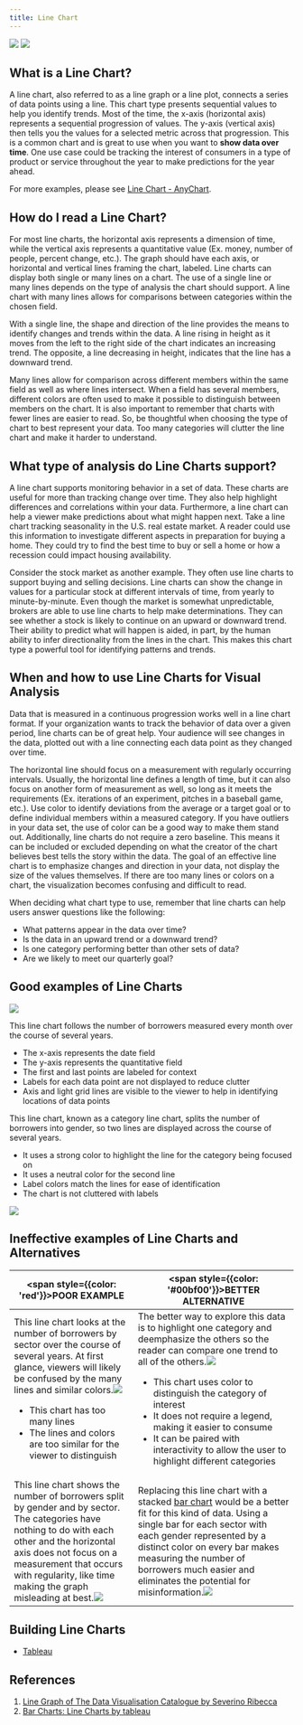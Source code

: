 ```yaml
---
title: Line Chart
---
```


<div style={{display: 'flex', justifyContent: 'space-between'}}>

<Img w="600" src='https://cosmos-x.oss-cn-hangzhou.aliyuncs.com/WozRER.jpg' />
<Img w="300" src='https://cosmos-x.oss-cn-hangzhou.aliyuncs.com/RTL8QJ.jpg' />

</div>

## What is a Line Chart?

A line chart, also referred to as a line graph or a line plot, connects a series of data points using a line. This chart type presents sequential values to help you identify trends. Most of the time, the x-axis (horizontal axis) represents a sequential progression of values. The y-axis (vertical axis) then tells you the values for a selected metric across that progression. This is a common chart and is great to use when you want to **show data over time**. One use case could be tracking the interest of consumers in a type of product or service throughout the year to make predictions for the year ahead.

For more examples, please see [Line Chart - AnyChart](https://www.anychart.com/products/anychart/gallery/Line_Charts/).

## How do I read a Line Chart?

For most line charts, the horizontal axis represents a dimension of time, while the vertical axis represents a quantitative value (Ex. money, number of people, percent change, etc.). The graph should have each axis, or horizontal and vertical lines framing the chart, labeled. Line charts can display both single or many lines on a chart. The use of a single line or many lines depends on the type of analysis the chart should support. A line chart with many lines allows for comparisons between categories within the chosen field.

With a single line, the shape and direction of the line provides the means to identify changes and trends within the data. A line rising in height as it moves from the left to the right side of the chart indicates an increasing trend. The opposite, a line decreasing in height, indicates that the line has a downward trend.

Many lines allow for comparison across different members within the same field as well as where lines intersect. When a field has several members, different colors are often used to make it possible to distinguish between members on the chart. It is also important to remember that charts with fewer lines are easier to read. So, be thoughtful when choosing the type of chart to best represent your data. Too many categories will clutter the line chart and make it harder to understand.

## What type of analysis do Line Charts support?

A line chart supports monitoring behavior in a set of data. These charts are useful for more than tracking change over time. They also help highlight differences and correlations within your data. Furthermore, a line chart can help a viewer make predictions about what might happen next. Take a line chart tracking seasonality in the U.S. real estate market. A reader could use this information to investigate different aspects in preparation for buying a home. They could try to find the best time to buy or sell a home or how a recession could impact housing availability.

Consider the stock market as another example. They often use line charts to support buying and selling decisions. Line charts can show the change in values for a particular stock at different intervals of time, from yearly to minute-by-minute. Even though the market is somewhat unpredictable, brokers are able to use line charts to help make determinations. They can see whether a stock is likely to continue on an upward or downward trend. Their ability to predict what will happen is aided, in part, by the human ability to infer directionality from the lines in the chart. This makes this chart type a powerful tool for identifying patterns and trends.

## When and how to use Line Charts for Visual Analysis

Data that is measured in a continuous progression works well in a line chart format. If your organization wants to track the behavior of data over a given period, line charts can be of great help. Your audience will see changes in the data, plotted out with a line connecting each data point as they changed over time.

The horizontal line should focus on a measurement with regularly occurring intervals. Usually, the horizontal line defines a length of time, but it can also focus on another form of measurement as well, so long as it meets the requirements (Ex. iterations of an experiment, pitches in a baseball game, etc.). Use color to identify deviations from the average or a target goal or to define individual members within a measured category. If you have outliers in your data set, the use of color can be a good way to make them stand out. Additionally, line charts do not require a zero baseline. This means it can be included or excluded depending on what the creator of the chart believes best tells the story within the data. The goal of an effective line chart is to emphasize changes and direction in your data, not display the size of the values themselves. If there are too many lines or colors on a chart, the visualization becomes confusing and difficult to read.

When deciding what chart type to use, remember that line charts can help users answer questions like the following:

- What patterns appear in the data over time?
- Is the data in an upward trend or a downward trend?
- Is one category performing better than other sets of data?
- Are we likely to meet our quarterly goal?

## Good examples of Line Charts

<div style={{display: 'flex', justifyContent: 'space-between'}}>

<Img src='https://cosmos-x.oss-cn-hangzhou.aliyuncs.com/Tas0BA.jpg' w='600'/>

<div>

This line chart follows the number of borrowers measured every month over the course of several years.

- The x-axis represents the date field
- The y-axis represents the quantitative field
- The first and last points are labeled for context
- Labels for each data point are not displayed to reduce clutter
- Axis and light grid lines are visible to the viewer to help in identifying locations of data points

</div>

</div>

<div style={{display: 'flex', justifyContent: 'space-between'}}>

<div>

This line chart, known as a category line chart, splits the number of borrowers into gender, so two lines are displayed across the course of several years.

- It uses a strong color to highlight the line for the category being focused on
- It uses a neutral color for the second line
- Label colors match the lines for ease of identification
- The chart is not cluttered with labels

</div>

<Img src='https://cosmos-x.oss-cn-hangzhou.aliyuncs.com/I92njF.jpg' w='720' float="right"/>

</div>

## Ineffective examples of Line Charts and Alternatives

| <span style={{color: 'red'}}>POOR EXAMPLE</span> | <span style={{color: '#00bf00'}}>BETTER ALTERNATIVE</span> |
| --- | --- |
| This line chart looks at the number of borrowers by sector over the course of several years. At first glance, viewers will likely be confused by the many lines and similar colors.<Img src='https://cosmos-x.oss-cn-hangzhou.aliyuncs.com/acG76x.jpg' /><ul><li>This chart has too many lines</li><li>The lines and colors are too similar for the viewer to distinguish</li></ul> | The better way to explore this data is to highlight one category and deemphasize the others so the reader can compare one trend to all of the others.<Img src='https://cosmos-x.oss-cn-hangzhou.aliyuncs.com/h1mmZz.jpg'/><ul><li>This chart uses color to distinguish the category of interest</li><li>It does not require a legend, making it easier to consume</li><li>It can be paired with interactivity to allow the user to highlight different categories</li></ul> |
| This line chart shows the number of borrowers split by gender and by sector. The categories have nothing to do with each other and the horizontal axis does not focus on a measurement that occurs with regularity, like time making the graph misleading at best.<Img src='https://cosmos-x.oss-cn-hangzhou.aliyuncs.com/E0EcFc.jpg' /> | Replacing this line chart with a stacked [bar chart](/docs/data-viz-guidebook/2.charts/2.bar-chart) would be a better fit for this kind of data. Using a single bar for each sector with each gender represented by a distinct color on every bar makes measuring the number of borrowers much easier and eliminates the potential for misinformation.<Img src='https://cosmos-x.oss-cn-hangzhou.aliyuncs.com/3IEpP6.jpg'/> |

## Building Line Charts

- [Tableau](https://help.tableau.com/current/pro/desktop/en-us/buildexamples_line.htm)

## References

1. [Line Graph of The Data Visualisation Catalogue by Severino Ribecca](https://datavizcatalogue.com/methods/line_graph.html)
2. [Bar Charts: Line Charts by tableau](https://www.tableau.com/data-insights/reference-library/visual-analytics/charts/line-charts)
